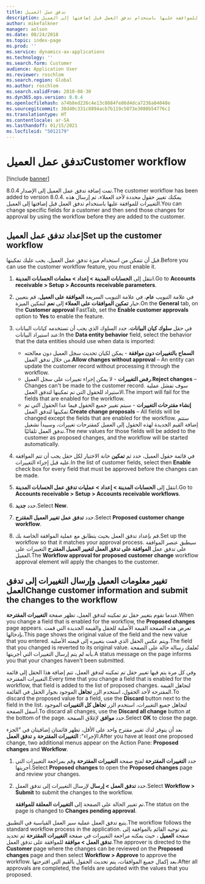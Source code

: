 ```yaml
---
title: تدفق عمل العميل
description: يوفر هذا الموضوع معلومات حول تدفق عمل العميل. يمكنك تغيير حقول محددة لأحد العملاء، ثم إرسال هذه التغييرات للموافقة عليها باستخدام تدفق العمل قبل إضافتها إلى العميل.
author: mikefalkner
manager: aolson
ms.date: 08/24/2018
ms.topic: index-page
ms.prod: ''
ms.service: dynamics-ax-applications
ms.technology: ''
ms.search.form: Customer
audience: Application User
ms.reviewer: roschlom
ms.search.region: Global
ms.author: roschlom
ms.search.validFrom: 2018-08-30
ms.dyn365.ops.version: 8.0.4
ms.openlocfilehash: a74b8ed226c4e13c8684fe86d4dca7236a84040e
ms.sourcegitcommit: 38d40c331c8894acb7b119c5073e3088b54776c1
ms.translationtype: HT
ms.contentlocale: ar-SA
ms.lasthandoff: 01/15/2021
ms.locfileid: "5012179"
---
```

# <a name="customer-workflow"></a><span data-ttu-id="2d0c9-104">تدفق عمل العميل</span><span class="sxs-lookup"><span data-stu-id="2d0c9-104">Customer workflow</span></span>

[!include [banner](../includes/banner.md)]

<span data-ttu-id="2d0c9-105">تمت إضافة تدفق عمل العميل إلى الإصدار 8.0.4.</span><span class="sxs-lookup"><span data-stu-id="2d0c9-105">The customer workflow has been added to version 8.0.4.</span></span> <span data-ttu-id="2d0c9-106">يمكنك تغيير حقول محددة لأحد العملاء، ثم إرسال هذه التغييرات للموافقة عليها باستخدام تدفق العمل قبل إضافتها إلى العميل.</span><span class="sxs-lookup"><span data-stu-id="2d0c9-106">You can change specific fields for a customer and then send those changes for approval by using the workflow before they are added to the customer.</span></span>

## <a name="set-up-the-customer-workflow"></a><span data-ttu-id="2d0c9-107">إعداد تدفق عمل العميل</span><span class="sxs-lookup"><span data-stu-id="2d0c9-107">Set up the customer workflow</span></span>

<span data-ttu-id="2d0c9-108">قبل أن تتمكن من استخدام ميزة تدفق عمل العميل، يجب عليك تمكينها.</span><span class="sxs-lookup"><span data-stu-id="2d0c9-108">Before you can use the customer workflow feature, you must enable it.</span></span>

1. <span data-ttu-id="2d0c9-109">انتقل إلى **الحسابات المدينة \> إعداد \> معلمات الحسابات المدينة**.</span><span class="sxs-lookup"><span data-stu-id="2d0c9-109">Go to **Accounts receivable \> Setup \> Accounts receivable parameters**.</span></span>
2. <span data-ttu-id="2d0c9-110">في علامة التبويب **عام**، في علامة التبويب السريعة **الموافقة على العميل**، قم بتعيين خيار **تمكين الموافقات على العملاء** إلى **نعم** لتمكين الميزة.</span><span class="sxs-lookup"><span data-stu-id="2d0c9-110">On the **General** tab, on the **Customer approval** FastTab, set the **Enable customer approvals** option to **Yes** to enable the feature.</span></span>
3. <span data-ttu-id="2d0c9-111">في حقل **سلوك كيان البيانات**، حدد السلوك الذي يجب أن تستخدمه كيانات البيانات عند استيراد البيانات:</span><span class="sxs-lookup"><span data-stu-id="2d0c9-111">In the **Data entity behavior** field, select the behavior that the data entities should use when data is imported:</span></span>

    - <span data-ttu-id="2d0c9-112">**السماح بالتغييرات دون موافقة** - يمكن لكيان تحديث سجل العميل دون معالجته من خلال تدفق العمل.</span><span class="sxs-lookup"><span data-stu-id="2d0c9-112">**Allow changes without approval** – An entity can update the customer record without processing it through the workflow.</span></span>
    - <span data-ttu-id="2d0c9-113">**رفض التغييرات** - لا يمكن إجراء تغييرات على سجل العميل.</span><span class="sxs-lookup"><span data-stu-id="2d0c9-113">**Reject changes** – Changes can't be made to the customer record.</span></span> <span data-ttu-id="2d0c9-114">سوف تفشل عملية الاستيراد للحقول التي تم تمكينها لتدفق العمل.</span><span class="sxs-lookup"><span data-stu-id="2d0c9-114">The import will fail for the fields that are enabled for the workflow.</span></span>
    - <span data-ttu-id="2d0c9-115">**إنشاء مقترحات التغييرات** - سيتم تغيير جميع الحقول فيما عدا الحقول التي تم تمكينها لتدفق العمل.</span><span class="sxs-lookup"><span data-stu-id="2d0c9-115">**Create change proposals** – All fields will be changed except the fields that are enabled for the workflow.</span></span> <span data-ttu-id="2d0c9-116">ستتم إضافة القيم الجديدة لهذه الحقول إلى العميل كمقترحات تغييرات، وسيبدأ تشغيل تدفق العمل تلقائيًا.</span><span class="sxs-lookup"><span data-stu-id="2d0c9-116">The new values for those fields will be added to the customer as proposed changes, and the workflow will be started automatically.</span></span>

4. <span data-ttu-id="2d0c9-117">في قائمة حقول العميل، حدد ثم **تمكين** خانة الاختيار لكل حقل يجب أن تتم الموافقة عليه قبل إجراء التغييرات.</span><span class="sxs-lookup"><span data-stu-id="2d0c9-117">In the list of customer fields, select then **Enable** check box for every field that must be approved before the changes can be made.</span></span>
5. <span data-ttu-id="2d0c9-118">انتقل إلى **الحسابات المدينة \> إعداد \> عمليات تدفق عمل الحسابات المدينة**.</span><span class="sxs-lookup"><span data-stu-id="2d0c9-118">Go to **Accounts receivable \> Setup \> Accounts receivable workflows**.</span></span>
6. <span data-ttu-id="2d0c9-119">حدد **جديد**.</span><span class="sxs-lookup"><span data-stu-id="2d0c9-119">Select **New**.</span></span>
7. <span data-ttu-id="2d0c9-120">حدد **تدفق عمل تغيير العميل المقترح**.</span><span class="sxs-lookup"><span data-stu-id="2d0c9-120">Select **Proposed customer change workflow**.</span></span> 
8. <span data-ttu-id="2d0c9-121">قم بإعداد تدفق العمل بحيث يتطابق مع عملية الموافقة الخاصة بك.</span><span class="sxs-lookup"><span data-stu-id="2d0c9-121">Set up the workflow so that it matches your approval process.</span></span> <span data-ttu-id="2d0c9-122">سيطبق عنصر الموافقة على تدفق عمل **الموافقة على تدفق العمل لتغيير العميل المقترح** التغييرات على العميل.</span><span class="sxs-lookup"><span data-stu-id="2d0c9-122">The **Workflow approval for proposed customer change** workflow approval element will apply the changes to the customer.</span></span>

## <a name="change-customer-information-and-submit-the-changes-to-the-workflow"></a><span data-ttu-id="2d0c9-123">تغيير معلومات العميل وإرسال التغييرات إلى تدفق العمل</span><span class="sxs-lookup"><span data-stu-id="2d0c9-123">Change customer information and submit the changes to the workflow</span></span>

<span data-ttu-id="2d0c9-124">عندما تقوم بتغيير حقل تم تمكينه لتدفق العمل، تظهر صفحة **التغييرات المقترحة**.</span><span class="sxs-lookup"><span data-stu-id="2d0c9-124">When you change a field that is enabled for the workflow, the **Proposed changes** page appears.</span></span> <span data-ttu-id="2d0c9-125">تعرض هذه الصفحة القيمة الأصلية للحقل والقيمة الجديدة التي قمت بإدخالها.</span><span class="sxs-lookup"><span data-stu-id="2d0c9-125">This page shows the original value of the field and the new value that you entered.</span></span> <span data-ttu-id="2d0c9-126">ويتم عكس الحقل الذي قمت بتغييره إلى قيمته الأصلية.</span><span class="sxs-lookup"><span data-stu-id="2d0c9-126">The field that you changed is reverted to its original value.</span></span> <span data-ttu-id="2d0c9-127">تُعلمك رسالة حالة على الصفحة بأنه لم يتم إرسال التغييرات التي أجريتها.</span><span class="sxs-lookup"><span data-stu-id="2d0c9-127">A status message on the page informs you that your changes haven't been submitted.</span></span>

<span data-ttu-id="2d0c9-128">وفي كل مرة يتم فيها تغيير حقل تم تمكينه لتدفق العمل، تتم إضافة هذا الحقل إلى قائمة التغييرات المقترحة.</span><span class="sxs-lookup"><span data-stu-id="2d0c9-128">Every time that you change a field that is enabled for the workflow, that field is added to the list of proposed changes.</span></span> <span data-ttu-id="2d0c9-129">لتجاهل القيمة المقترحة لأحد الحقول، استخدم الزر **تجاهل** الموجود بجوار الحقل في القائمة.</span><span class="sxs-lookup"><span data-stu-id="2d0c9-129">To discard the proposed value for a field, use the **Discard** button next to the field in the list.</span></span> <span data-ttu-id="2d0c9-130">لتجاهل جميع التغييرات، استخدم الزر **تجاهل كل التغييرات** الموجود أسفل الصفحة.</span><span class="sxs-lookup"><span data-stu-id="2d0c9-130">To discard all changes, use the **Discard all change** button at the bottom of the page.</span></span> <span data-ttu-id="2d0c9-131">حدد **موافق** لإغلاق الصفحة.</span><span class="sxs-lookup"><span data-stu-id="2d0c9-131">Select **OK** to close the page.</span></span>

<span data-ttu-id="2d0c9-132">بعد أن يتوفر لدك تغيير مقترح واحد على الأقل، تظهر قائمتان إضافيتان في "الجزء الإجراء": **التغييرات المقترحة** و **تدفق العمل**.</span><span class="sxs-lookup"><span data-stu-id="2d0c9-132">After you have at least one proposed change, two additional menus appear on the Action Pane: **Proposed changes** and **Workflow**.</span></span>

1. <span data-ttu-id="2d0c9-133">حدد **التغييرات المقترحة** لفتح صفحة **التغييرات المقترحة** وقم بمراجعة التغييرات التي أجريتها.</span><span class="sxs-lookup"><span data-stu-id="2d0c9-133">Select **Proposed changes** to open the **Proposed changes** page and review your changes.</span></span>
2. <span data-ttu-id="2d0c9-134">حدد **تدفق العمل \> إرسال** لإرسال التغييرات إلى تدفق العمل.</span><span class="sxs-lookup"><span data-stu-id="2d0c9-134">Select **Workflow \> Submit** to submit the changes to the workflow.</span></span>

    <span data-ttu-id="2d0c9-135">تم تغيير الحالة على الصفحة إلى **التغييرات المعلقة للموافقة**.</span><span class="sxs-lookup"><span data-stu-id="2d0c9-135">The status on the page is changed to **Changes pending approval**.</span></span>

<span data-ttu-id="2d0c9-136">يتبع تدفق العمل عملية سير العمل القياسية في التطبيق.</span><span class="sxs-lookup"><span data-stu-id="2d0c9-136">The workflow follows the standard workflow process in the application.</span></span> <span data-ttu-id="2d0c9-137">يتم توجيه القائم بالموافقة إلى صفحة **العميل** ، حيث يمكنه مراجعة التغييرات في صفحة **التغييرات المقترحة** ثم تحديد **تدفق العمل \> موافقة** للموافقة على تدفق العمل.</span><span class="sxs-lookup"><span data-stu-id="2d0c9-137">The approver is directed to the **Customer** page where the changes can be reviewed on the **Proposed changes** page and then select **Workflow \> Approve** to approve the workflow.</span></span> <span data-ttu-id="2d0c9-138">بعد إكمال جميع الموافقات، يتم تحديث الحقول بالقيم التي اقترحتها.</span><span class="sxs-lookup"><span data-stu-id="2d0c9-138">After all approvals are completed, the fields are updated with the values that you proposed.</span></span>
